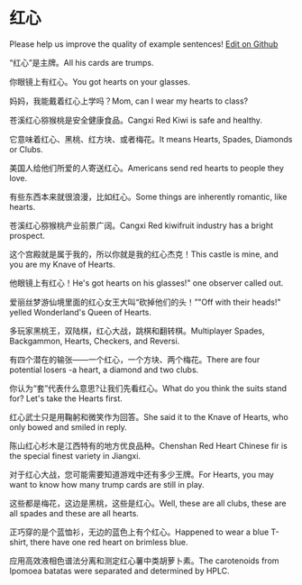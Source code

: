 # 红心

Please help us improve the quality of example sentences! [Edit on Github](https://github.com/jiyushe/jiyu-example-sentence-source/blob/main/chinese/hongxin.md)

<p><span class="chinese">“红心”是主牌。</span><span class="english">All his cards are trumps.</span></p>

<p><span class="chinese">你眼镜上有红心。</span><span class="english">You got hearts on your glasses.</span></p>

<p><span class="chinese">妈妈，我能戴着红心上学吗？</span><span class="english">Mom, can I wear my hearts to class?</span></p>

<p><span class="chinese">苍溪红心猕猴桃是安全健康食品。</span><span class="english">Cangxi Red Kiwi is safe and healthy.</span></p>

<p><span class="chinese">它意味着红心、黑桃、红方块、或者梅花。</span><span class="english">It means Hearts, Spades, Diamonds or Clubs.</span></p>

<p><span class="chinese">美国人给他们所爱的人寄送红心。</span><span class="english">Americans send red hearts to people they love.</span></p>

<p><span class="chinese">有些东西本来就很浪漫，比如红心。</span><span class="english">Some things are inherently romantic, like hearts.</span></p>

<p><span class="chinese">苍溪红心猕猴桃产业前景广阔。</span><span class="english">Cangxi Red kiwifruit industry has a bright prospect.</span></p>

<p><span class="chinese">这个宫殿就是属于我的，所以你就是我的红心杰克！</span><span class="english">This castle is mine, and you are my Knave of Hearts.</span></p>

<p><span class="chinese">他眼镜上有红心！</span><span class="english">He's got hearts on his glasses!" one observer called out.</span></p>

<p><span class="chinese">爱丽丝梦游仙境里面的红心女王大叫“砍掉他们的头！”</span><span class="english">"Off with their heads!" yelled Wonderland's Queen of Hearts.</span></p>

<p><span class="chinese">多玩家黑桃王，双陆棋，红心大战，跳棋和翻转棋。</span><span class="english">Multiplayer Spades, Backgammon, Hearts, Checkers, and Reversi.</span></p>

<p><span class="chinese">有四个潜在的输张——一个红心，一个方块、两个梅花。</span><span class="english">There are four potential losers -a heart, a diamond and two clubs.</span></p>

<p><span class="chinese">你认为“套”代表什么意思?让我们先看红心。</span><span class="english">What do you think the suits stand for? Let's take the Hearts first.</span></p>

<p><span class="chinese">红心武士只是用鞠躬和微笑作为回答。</span><span class="english">She said it to the Knave of Hearts, who only bowed and smiled in reply.</span></p>

<p><span class="chinese">陈山红心杉木是江西特有的地方优良品种。</span><span class="english">Chenshan Red Heart Chinese fir is the special finest variety in Jiangxi.</span></p>

<p><span class="chinese">对于红心大战，您可能需要知道游戏中还有多少王牌。</span><span class="english">For Hearts, you may want to know how many trump cards are still in play.</span></p>

<p><span class="chinese">这些都是梅花，这边是黑桃，这些是红心。</span><span class="english">Well, these are all clubs, these are all spades and these are all hearts.</span></p>

<p><span class="chinese">正巧穿的是个蓝恤衫，无边的蓝色上有个红心。</span><span class="english">Happened to wear a blue T-shirt, there have one red heart on brimless blue.</span></p>

<p><span class="chinese">应用高效液相色谱法分离和测定红心薯中类胡萝卜素。</span><span class="english">The carotenoids from Ipomoea batatas were separated and determined by HPLC.</span></p>

